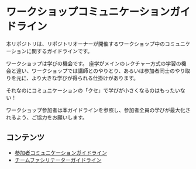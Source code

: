# ワークショップコミュニケーションガイドライン

本リポジトリは、リポジトリオーナーが開催するワークショップ中のコミュニケーションに関するガイドラインです。

ワークショップは学びの機会です。
座学がメインのレクチャー方式の学習の機会と違い、ワークショップでは講師とのやりとり、あるいは参加者同士のやり取りを元に、より大きな学びが得られる仕掛けがあります。

それなのにコミュニケーションの「クセ」で学びが小さくなるのはもったいない！

ワークショップ参加者は本ガイドラインを参照し、参加者全員の学びが最大化されるよう、ご協力をお願いします。

## コンテンツ
- [参加者コミュニケーションガイドライン](./docs/participant-guideline.md)
- [チームファシリテーターガイドライン](./docs/team-facilitator-guideline.md)